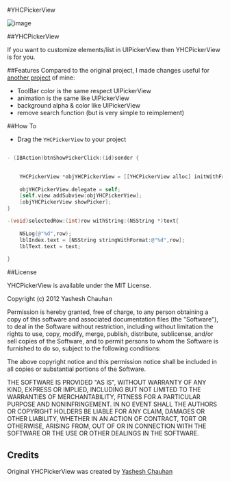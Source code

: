 #YHCPickerView

![image](https://dl.dropboxusercontent.com/u/1655028/pickenerimage.png)


##YHCPickerView

If you want to customize elements/list in UIPickerView then YHCPickerView is for you. 

##Features
Compared to the original project, I made ​​changes useful for [another project](https://github.com/darthpelo/pappami-iOS) of mine:
* ToolBar color is the same respect UIPickerView
* animation is the same like UIPickerView
* background alpha & color like UIPickerView
* remove search function (but is very simple to reimplement)

##How To

* Drag the `YHCPickerView` to your project


``` objective-c

- (IBAction)btnShowPickerClick:(id)sender {
    

    YHCPickerView *objYHCPickerView = [[YHCPickerView alloc] initWithFrame:CGRectMake(0, 0, 320, 480) withNSArray:countriesArray];
    
    objYHCPickerView.delegate = self;
    [self.view addSubview:objYHCPickerView];
    [objYHCPickerView showPicker];
}

-(void)selectedRow:(int)row withString:(NSString *)text{
    
    NSLog(@"%d",row);
    lblIndex.text = [NSString stringWithFormat:@"%d",row];
    lblText.text = text;
    
}

```

##License

YHCPickerView is available under the MIT License.

Copyright (c) 2012 Yashesh Chauhan

Permission is hereby granted, free of charge, to any person obtaining a copy
of this software and associated documentation files (the "Software"), to deal
in the Software without restriction, including without limitation the rights
to use, copy, modify, merge, publish, distribute, sublicense, and/or sell
copies of the Software, and to permit persons to whom the Software is
furnished to do so, subject to the following conditions:

The above copyright notice and this permission notice shall be included in
all copies or substantial portions of the Software.

THE SOFTWARE IS PROVIDED "AS IS", WITHOUT WARRANTY OF ANY KIND, EXPRESS OR
IMPLIED, INCLUDING BUT NOT LIMITED TO THE WARRANTIES OF MERCHANTABILITY,
FITNESS FOR A PARTICULAR PURPOSE AND NONINFRINGEMENT. IN NO EVENT SHALL THE
AUTHORS OR COPYRIGHT HOLDERS BE LIABLE FOR ANY CLAIM, DAMAGES OR OTHER
LIABILITY, WHETHER IN AN ACTION OF CONTRACT, TORT OR OTHERWISE, ARISING FROM,
OUT OF OR IN CONNECTION WITH THE SOFTWARE OR THE USE OR OTHER DEALINGS IN
THE SOFTWARE.

## Credits

Original YHCPickerView was created by [Yashesh Chauhan](https://github.com/yashesh87) 
